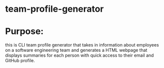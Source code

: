 # team-profile-generator

# Purpose:
 this is CLI team profile generator that takes in information about employees on a software engineering team and generates a HTML webpage that displays summaries for each person with quick access to their email and GitHub profile.